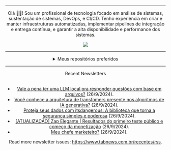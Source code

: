 <div align="center">
<hr>
<p>Olá 👋🏾! Sou um profissional de tecnologia focado em análise de sistemas, sustentação de sistemas, DevOps, e CI/CD. Tenho experiência em criar e manter infraestruturas automatizadas, implementar pipelines de integração e entrega contínua, e garantir a alta disponibilidade e performance dos sistemas.</p>
  <img src="https://media.giphy.com/media/yAGIvCiwPJn5C/giphy.gif">
<hr>
  <details>
  <summary>Meus repositórios preferidos</summary>
  <br />
  Alguns dos meus melhores repositórios:
  <br />
<br />
  <ul><li><a href=https://github.com/KubeNerd/aluratube target="_blank" rel="noopener noreferrer">KubeNerd/aluratube</a> (<b>0</b> ✨ and <b>0</b> 🍴): Aluratube - Desenvolvido durante a imersão React da Alura no final de 2022</li><li><a href=https://github.com/KubeNerd/nlw-ia target="_blank" rel="noopener noreferrer">KubeNerd/nlw-ia</a> (<b>0</b> ✨ and <b>0</b> 🍴): Projeto desenvolvido durante a NLW IA - Usando a API da OPENAI</li><li><a href=https://github.com/KubeNerd/nlw-journey-ia target="_blank" rel="noopener noreferrer">KubeNerd/nlw-journey-ia</a> (<b>0</b> ✨ and <b>0</b> 🍴): NLW IA - Agent de viagens usando python + langchain + GPT</li>
<li>More coming soon :).</li>
</ul>
  </details>
  <hr/>
    <summary>Recent Newsletters</summary>
  <br />
  <ul>
    <li><a href=https://www.tabnews.com.br/K3yg/vale-a-pena-ter-uma-llm-local-pra-responder-questoes-com-base-em-arquivos target="_blank" rel="noopener noreferrer">Vale a pena ter uma LLM local pra responder questões com base em arquivos?</a> (26/9/2024).</li><li><a href=https://www.tabnews.com.br/ClaudioCassimiro/voce-conhece-a-arquitetura-de-transfomers-presente-nos-algoritmos-de-ia-generativa target="_blank" rel="noopener noreferrer">Você conhece a arquitetura de transfomers presente nos algoritmos de IA generativa?</a> (26/9/2024).</li><li><a href=https://www.tabnews.com.br/LorhanSohaky/proteja-seus-dados-com-itsdangerous-a-biblioteca-que-torna-a-seguranca-simples-e-poderosa target="_blank" rel="noopener noreferrer">Proteja seus dados com itsdangerous: A biblioteca que torna a segurança simples e poderosa</a> (26/9/2024).</li><li><a href=https://www.tabnews.com.br/mksDEV08/atualizacao-zap-elegante-resultados-do-primeiro-teste-publico-e-comeco-da-monetizacao target="_blank" rel="noopener noreferrer">[ATUALIZAÇÃO] Zap Elegante | Resultados do primeiro teste público e começo da monetização</a> (26/9/2024).</li><li><a href=https://www.tabnews.com.br/LuC45m4Th3u5/meu-chefe-marketeiro target="_blank" rel="noopener noreferrer">Meu chefe marketeiro?</a> (26/9/2024).</li>
  </ul>
<p>Read more newsletter issues: <a href="https://www.tabnews.com.br/recentes/rss">https://www.tabnews.com.br/recentes/rss</a>.</p>
  </details>
